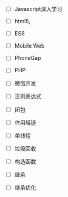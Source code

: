 - [ ] Javascript深入学习
- [ ] html5,
- [ ] ES6
- [ ] Mobile Web
- [ ] PhoneGap
- [ ] PHP
- [ ] 微信开发

- [ ] 正则表达式
- [ ] 闭包
- [ ] 作用域链
- [ ] 单线程
- [ ] 垃圾回收

- [ ] 构造函数
- [ ] 继承
- [ ] 继承优化

